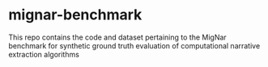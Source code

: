 # mignar-benchmark
This repo contains the code and dataset pertaining to the MigNar benchmark for synthetic ground truth evaluation of computational narrative extraction algorithms 
